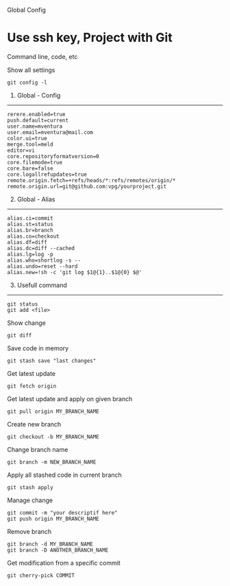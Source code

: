 Global Config

Use ssh key, 
Project with Git  
========================

Command line, code, etc

Show all settings

    git config -l 

1) Global -  Config
----------------------------------
    rerere.enabled=true
    push.default=current
    user.name=mventura
    user.email=mventura@mail.com
    color.ui=true
    merge.tool=meld
    editor=vi
    core.repositoryformatversion=0
    core.filemode=true
    core.bare=false
    core.logallrefupdates=true
    remote.origin.fetch=+refs/heads/*:refs/remotes/origin/*
    remote.origin.url=git@github.com:vpg/yourproject.git


2) Global - Alias
----------------------------------
    alias.ci=commit
    alias.st=status
    alias.br=branch
    alias.co=checkout
    alias.df=diff
    alias.dc=diff --cached
    alias.lg=log -p
    alias.who=shortlog -s --
    alias.undo=reset --hard
    alias.new=!sh -c 'git log $1@{1}..$1@{0} $@'
    
3) Usefull command
----------------------------------
    git status 
    git add <file>

Show change

    git diff
    
Save code in memory

    git stash save "last changes" 

Get latest update

    git fetch origin

Get latest update and apply on given branch

    git pull origin MY_BRANCH_NAME
    
Create new branch 

    git checkout -b MY_BRANCH_NAME
    
Change branch name 

    git branch -m NEW_BRANCH_NAME  
    
Apply all stashed code in current branch

    git stash apply

Manage change 

    git commit -m "your descriptif here"
    git push origin MY_BRANCH_NAME
    
    
Remove branch

    git branch -d MY_BRANCH_NAME
    git branch -D ANOTHER_BRANCH_NAME
    
Get modification from a specific commit

    git cherry-pick COMMIT

